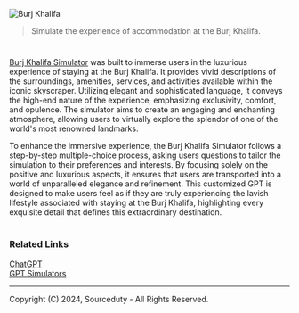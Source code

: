 ![Burj Khalifa](https://github.com/user-attachments/assets/5b9e36ba-9572-4754-b262-a7f61d7d2bb4)

> Simulate the experience of accommodation at the Burj Khalifa.

#

[Burj Khalifa Simulator](https://chatgpt.com/g/g-DiTsWfJah-burj-khalifa-simulator) was built to immerse users in the luxurious experience of staying at the Burj Khalifa. It provides vivid descriptions of the surroundings, amenities, services, and activities available within the iconic skyscraper. Utilizing elegant and sophisticated language, it conveys the high-end nature of the experience, emphasizing exclusivity, comfort, and opulence. The simulator aims to create an engaging and enchanting atmosphere, allowing users to virtually explore the splendor of one of the world's most renowned landmarks.

To enhance the immersive experience, the Burj Khalifa Simulator follows a step-by-step multiple-choice process, asking users questions to tailor the simulation to their preferences and interests. By focusing solely on the positive and luxurious aspects, it ensures that users are transported into a world of unparalleled elegance and refinement. This customized GPT is designed to make users feel as if they are truly experiencing the lavish lifestyle associated with staying at the Burj Khalifa, highlighting every exquisite detail that defines this extraordinary destination.

#
### Related Links

[ChatGPT](https://github.com/sourceduty/ChatGPT)
<br>
[GPT Simulators](https://github.com/sourceduty/GPT_Simulators)

***
Copyright (C) 2024, Sourceduty - All Rights Reserved.
